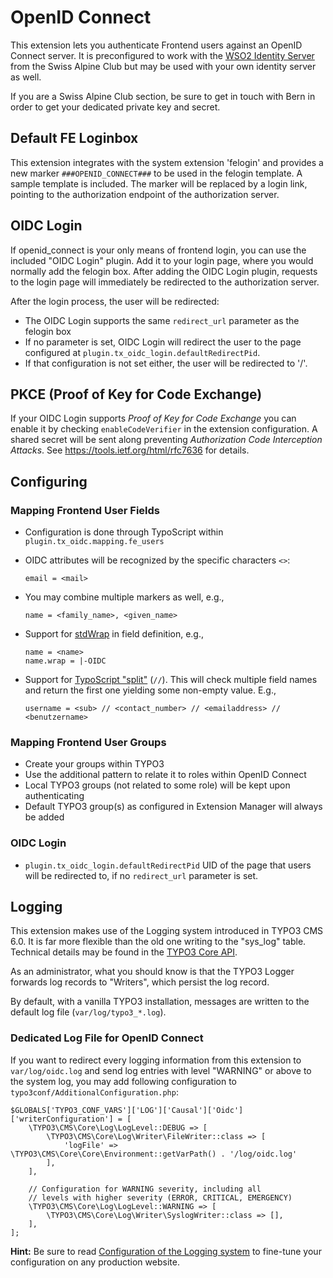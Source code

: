 # OpenID Connect

This extension lets you authenticate Frontend users against an OpenID Connect server. It is preconfigured to work with
the [WSO2 Identity Server](https://wso2.com/identity-and-access-management/) from the Swiss Alpine Club but may be used
with your own identity server as well.

If you are a Swiss Alpine Club section, be sure to get in touch with Bern in order to get your dedicated private key and
secret.


## Default FE Loginbox

This extension integrates with the system extension 'felogin' and provides a new marker `###OPENID_CONNECT###` to be
used in the felogin template. A sample template is included. The marker will be replaced by a login link, pointing to
the  authorization endpoint of the authorization server.

## OIDC Login

If openid_connect is your only means of frontend login, you can use the included "OIDC Login" plugin. Add it to your
login page, where you would normally add the felogin box. After adding the OIDC Login plugin, requests to the login
page will immediately be redirected to the authorization server.

After the login process, the user will be redirected:

- The OIDC Login supports the same `redirect_url` parameter as the felogin box
- If no parameter is set, OIDC Login will redirect the user to the page configured at
  `plugin.tx_oidc_login.defaultRedirectPid`.
- If that configuration is not set either, the user will be redirected to '/'.

## PKCE (Proof of Key for Code Exchange)

If your OIDC Login supports _Proof of Key for Code Exchange_ you can enable it by
checking `enableCodeVerifier` in the extension configuration. A shared secret will
be sent along preventing _Authorization Code Interception Attacks_. See
https://tools.ietf.org/html/rfc7636 for details.

## Configuring

### Mapping Frontend User Fields

- Configuration is done through TypoScript within `plugin.tx_oidc.mapping.fe_users`
- OIDC attributes will be recognized by the specific characters `<>`:

  ```
  email = <mail>
  ```

- You may combine multiple markers as well, e.g.,

  ```
  name = <family_name>, <given_name>
  ```

- Support for [stdWrap](https://docs.typo3.org/m/typo3/reference-typoscript/master/en-us/Functions/Stdwrap.html) in
  field definition, e.g.,

  ```
  name = <name>
  name.wrap = |-OIDC
  ```

- Support for [TypoScript "split"](https://docs.typo3.org/m/typo3/reference-typoscript/master/en-us/Functions/Stdwrap.html#data)
  (`//`). This will check multiple field names and return the first one yielding some non-empty value. E.g.,

  ```
  username = <sub> // <contact_number> // <emailaddress> // <benutzername>
  ```

### Mapping Frontend User Groups

- Create your groups within TYPO3
- Use the additional pattern to relate it to roles within OpenID Connect
- Local TYPO3 groups (not related to some role) will be kept upon authenticating
- Default TYPO3 group(s) as configured in Extension Manager will always be added

### OIDC Login

- `plugin.tx_oidc_login.defaultRedirectPid` UID of the page that users will be redirected to, if no `redirect_url`
parameter is set.

## Logging

This extension makes use of the Logging system introduced in TYPO3 CMS 6.0. It is far more flexible than the old one
writing to the "sys_log" table. Technical details may be found in the
[TYPO3 Core API](https://docs.typo3.org/m/typo3/reference-coreapi/master/en-us/ApiOverview/Logging/Index.html#logging).

As an administrator, what you should know is that the TYPO3 Logger forwards log records to "Writers", which persist the
log record.

By default, with a vanilla TYPO3 installation, messages are written to the default log file
(`var/log/typo3_*.log`).


### Dedicated Log File for OpenID Connect

If you want to redirect every logging information from this extension to `var/log/oidc.log` and send log
entries with level "WARNING" or above to the system log, you may add following configuration to
`typo3conf/AdditionalConfiguration.php`:

```
$GLOBALS['TYPO3_CONF_VARS']['LOG']['Causal']['Oidc']['writerConfiguration'] = [
    \TYPO3\CMS\Core\Log\LogLevel::DEBUG => [
        \TYPO3\CMS\Core\Log\Writer\FileWriter::class => [
            'logFile' => \TYPO3\CMS\Core\Core\Environment::getVarPath() . '/log/oidc.log'
        ],
    ],

    // Configuration for WARNING severity, including all
    // levels with higher severity (ERROR, CRITICAL, EMERGENCY)
    \TYPO3\CMS\Core\Log\LogLevel::WARNING => [
        \TYPO3\CMS\Core\Log\Writer\SyslogWriter::class => [],
    ],
];
```

**Hint:** Be sure to read
[Configuration of the Logging system](https://docs.typo3.org/m/typo3/reference-coreapi/master/en-us/ApiOverview/Logging/Configuration/Index.html#logging-configuration)
to fine-tune your configuration on any production website.
